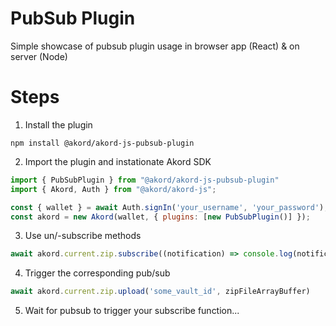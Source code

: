 # PubSub Plugin

Simple showcase of pubsub plugin usage in browser app (React) & on server (Node)

# Steps

1. Install the plugin

`npm install @akord/akord-js-pubsub-plugin`

2. Import the plugin and instationate Akord SDK

```javascript 
import { PubSubPlugin } from "@akord/akord-js-pubsub-plugin"
import { Akord, Auth } from "@akord/akord-js";

const { wallet } = await Auth.signIn('your_username', 'your_password');
const akord = new Akord(wallet, { plugins: [new PubSubPlugin()] });
```

3. Use un/-subscribe methods

```javascript 
await akord.current.zip.subscribe((notification) => console.log(notification), (err) => console.error(err))
```

4. Trigger the corresponding pub/sub

```javascript 
await akord.current.zip.upload('some_vault_id', zipFileArrayBuffer)
```

5. Wait for pubsub to trigger your subscribe function...
